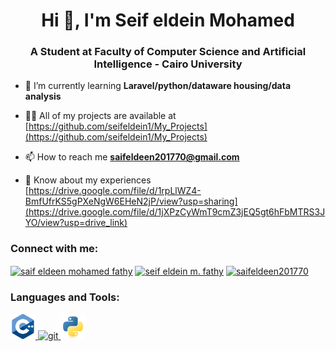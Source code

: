 <h1 align="center">Hi 👋, I'm Seif eldein Mohamed</h1>
<h3 align="center">A Student at Faculty of Computer Science and Artificial Intelligence - Cairo University</h3>

- 🌱 I’m currently learning **Laravel/python/dataware housing/data analysis**

- 👨‍💻 All of my projects are available at [https://github.com/seifeldein1/My_Projects](https://github.com/seifeldein1/My_Projects)

- 📫 How to reach me **saifeldeen201770@gmail.com**

- 📄 Know about my experiences [https://drive.google.com/file/d/1rpLlWZ4-BmfUfrKS5gPXeNgW6EHeN2jP/view?usp=sharing](https://drive.google.com/file/d/1jXPzCyWmT9cmZ3jEQ5gt6hFbMTRS3JYO/view?usp=drive_link)

<h3 align="left">Connect with me:</h3>
<p align="left">
<a href="https://linkedin.com/in/saif eldeen mohamed fathy" target="blank"><img align="center" src="https://raw.githubusercontent.com/rahuldkjain/github-profile-readme-generator/master/src/images/icons/Social/linked-in-alt.svg" alt="saif eldeen mohamed fathy" height="30" width="40" /></a>
<a href="https://fb.com/seif eldein m. fathy" target="blank"><img align="center" src="https://raw.githubusercontent.com/rahuldkjain/github-profile-readme-generator/master/src/images/icons/Social/facebook.svg" alt="seif eldein m. fathy" height="30" width="40" /></a>
<a href="https://codeforces.com/profile/saifeldeen201770" target="blank"><img align="center" src="https://raw.githubusercontent.com/rahuldkjain/github-profile-readme-generator/master/src/images/icons/Social/codeforces.svg" alt="saifeldeen201770" height="30" width="40" /></a>
</p>

<h3 align="left">Languages and Tools:</h3>
<p align="left"> <a href="https://www.w3schools.com/cpp/" target="_blank" rel="noreferrer"> <img src="https://raw.githubusercontent.com/devicons/devicon/master/icons/cplusplus/cplusplus-original.svg" alt="cplusplus" width="40" height="40"/> </a> <a href="https://git-scm.com/" target="_blank" rel="noreferrer"> <img src="https://www.vectorlogo.zone/logos/git-scm/git-scm-icon.svg" alt="git" width="40" height="40"/> </a> <a href="https://www.python.org" target="_blank" rel="noreferrer"> <img src="https://raw.githubusercontent.com/devicons/devicon/master/icons/python/python-original.svg" alt="python" width="40" height="40"/> </a> </p>
